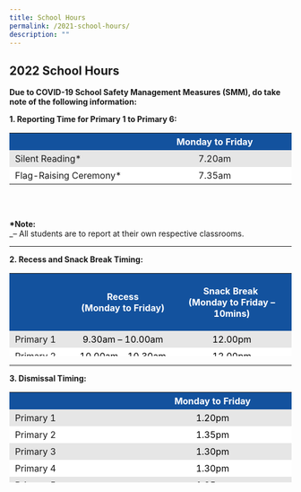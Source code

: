 ```yaml
---
title: School Hours
permalink: /2021-school-hours/
description: ""
---
```

**2022 School Hours**
---------------------

**Due to COVID-19 School Safety Management Measures (SMM), do take note of the following information:**

**1\. Reporting Time for Primary 1 to Primary 6:**

<table style="box-sizing: inherit; border-collapse: collapse; border-spacing: 0px; max-width: 100%; width: 714.362px; height: 138px;"><tbody style="box-sizing: inherit;"><tr style="box-sizing: inherit; background: rgb(19, 82, 158); height: 23px;"><td style="box-sizing: inherit; padding: 5px 10px; width: 306.25px; height: 23px;">&nbsp;</td><td style="box-sizing: inherit; padding: 5px 10px; width: 408.112px; height: 23px; text-align: center;"><span style="box-sizing: inherit; color: rgb(255, 255, 255);"><strong style="box-sizing: inherit; font-weight: bold;">Monday to Friday</strong></span></td></tr><tr style="box-sizing: inherit; background: rgb(230, 230, 230); height: 23px;"><td style="box-sizing: inherit; padding: 5px 10px; width: 306.25px; height: 23px; text-align: left;">Silent Reading*</td><td style="box-sizing: inherit; padding: 5px 10px; width: 408.112px; height: 23px; text-align: center;">7.20am</td></tr><tr style="box-sizing: inherit; background: rgb(255, 255, 255); height: 23px;"><td style="box-sizing: inherit; padding: 5px 10px; width: 306.25px; height: 23px; text-align: left;">Flag-Raising Ceremony*</td><td style="box-sizing: inherit; padding: 5px 10px; width: 408.112px; height: 23px; text-align: center;">7.35am</td></tr></tbody></table>

**\*Note:**  
_– All students are to report at their own respective classrooms.  

* * *

**2\. Recess and Snack Break Timing:**

<table style="box-sizing: inherit; border-collapse: collapse; border-spacing: 0px; max-width: 100%; width: 785.562px; height: 148px;"><tbody style="box-sizing: inherit;"><tr style="box-sizing: inherit; background: rgb(19, 82, 158); height: 23px;"><td style="box-sizing: inherit; padding: 5px 10px; width: 145.275px; height: 10px;">&nbsp;</td><td style="box-sizing: inherit; padding: 5px 10px; width: 274.825px; height: 10px; text-align: center;"><p style="box-sizing: inherit; font-size: 1em;"><span style="box-sizing: inherit; color: rgb(255, 255, 255);"><strong style="box-sizing: inherit; font-weight: bold;">Recess<br style="box-sizing: inherit;"></strong></span><span style="box-sizing: inherit; color: rgb(255, 255, 255);"><strong style="box-sizing: inherit; font-weight: bold;">(Monday to Friday)</strong></span></p></td><td style="box-sizing: inherit; padding: 5px 10px; width: 365.462px; text-align: center; height: 10px;"><p style="box-sizing: inherit; font-size: 1em;"><span style="box-sizing: inherit; color: rgb(255, 255, 255);"><strong style="box-sizing: inherit; font-weight: bold;">Snack Break&nbsp;<br style="box-sizing: inherit;"></strong></span><span style="box-sizing: inherit; color: rgb(255, 255, 255);"><strong style="box-sizing: inherit; font-weight: bold;">(Monday to Friday – 10mins)</strong></span></p></td></tr><tr style="box-sizing: inherit; background: rgb(230, 230, 230); height: 23px;"><td style="box-sizing: inherit; padding: 5px 10px; width: 145.275px; height: 23px; text-align: left;">Primary 1</td><td style="box-sizing: inherit; padding: 5px 10px; width: 274.825px; height: 23px; text-align: center;"><span style="box-sizing: inherit; color: rgb(255, 255, 255);"><span style="box-sizing: inherit; color: rgb(0, 0, 0);">9.30am – 10.00am</span></span></td><td style="box-sizing: inherit; padding: 5px 10px; width: 365.462px; text-align: center; height: 23px;"><span style="box-sizing: inherit; color: rgb(255, 255, 255);"><span style="box-sizing: inherit; color: rgb(0, 0, 0);">12.00pm</span></span></td></tr><tr style="box-sizing: inherit; background: rgb(255, 255, 255); height: 23px;"><td style="box-sizing: inherit; padding: 5px 10px; width: 145.275px; height: 23px; text-align: left;">Primary 2</td><td style="box-sizing: inherit; padding: 5px 10px; width: 274.825px; height: 23px; text-align: center;"><span style="box-sizing: inherit; color: rgb(255, 255, 255);"><span style="box-sizing: inherit; color: rgb(0, 0, 0);">10.00am – 10.30am</span></span></td><td style="box-sizing: inherit; padding: 5px 10px; width: 365.462px; text-align: center; height: 23px;"><span style="box-sizing: inherit; color: rgb(255, 255, 255);"><span style="box-sizing: inherit; color: rgb(0, 0, 0);">12.00pm</span></span></td></tr><tr style="box-sizing: inherit; background: rgb(230, 230, 230); height: 23px;"><td style="box-sizing: inherit; padding: 5px 10px; width: 145.275px; text-align: left; height: 23px;">Primary 3</td><td style="box-sizing: inherit; padding: 5px 10px; width: 274.825px; text-align: center; height: 23px;"><span style="box-sizing: inherit; color: rgb(255, 255, 255);"><span style="box-sizing: inherit; color: rgb(0, 0, 0);">10.30am – 11.00am</span></span></td><td style="box-sizing: inherit; padding: 5px 10px; width: 365.462px; text-align: center; height: 23px;"><span style="box-sizing: inherit; color: rgb(255, 255, 255);"><span style="box-sizing: inherit; color: rgb(0, 0, 0);">9.00am&nbsp;</span></span></td></tr><tr style="box-sizing: inherit; background: rgb(255, 255, 255); height: 23px;"><td style="box-sizing: inherit; padding: 5px 10px; width: 145.275px; text-align: left; height: 23px;">Primary 4</td><td style="box-sizing: inherit; padding: 5px 10px; width: 274.825px; text-align: center; height: 23px;"><span style="box-sizing: inherit; color: rgb(255, 255, 255);"><span style="box-sizing: inherit; color: rgb(0, 0, 0);">8.30am – 9.00am</span></span></td><td style="box-sizing: inherit; padding: 5px 10px; width: 365.462px; text-align: center; height: 23px;"><span style="box-sizing: inherit; color: rgb(255, 255, 255);"><span style="box-sizing: inherit; color: rgb(0, 0, 0);">11.00am</span></span></td></tr><tr style="box-sizing: inherit; background: rgb(230, 230, 230); height: 23px;"><td style="box-sizing: inherit; padding: 5px 10px; width: 145.275px; text-align: left; height: 23px;">Primary 5</td><td style="box-sizing: inherit; padding: 5px 10px; width: 274.825px; text-align: center; height: 23px;"><span style="box-sizing: inherit; color: rgb(255, 255, 255);"><span style="box-sizing: inherit; color: rgb(0, 0, 0);">9.00am – 9.30am</span></span></td><td style="box-sizing: inherit; padding: 5px 10px; width: 365.462px; text-align: center; height: 23px;"><span style="box-sizing: inherit; color: rgb(255, 255, 255);"><span style="box-sizing: inherit; color: rgb(0, 0, 0);">11.00am</span></span></td></tr><tr style="box-sizing: inherit; background: rgb(255, 255, 255); height: 23px;"><td style="box-sizing: inherit; padding: 5px 10px; width: 145.275px; text-align: left; height: 23px;">Primary 6</td><td style="box-sizing: inherit; padding: 5px 10px; width: 274.825px; text-align: center; height: 23px;"><span style="box-sizing: inherit; color: rgb(255, 255, 255);"><span style="box-sizing: inherit; color: rgb(0, 0, 0);">11.00am – 11.30am</span></span></td><td style="box-sizing: inherit; padding: 5px 10px; width: 365.462px; text-align: center; height: 23px;"><span style="box-sizing: inherit; color: rgb(255, 255, 255);"><span style="box-sizing: inherit; color: rgb(0, 0, 0);">9.00am&nbsp;</span></span></td></tr></tbody></table>

* * *

**3\. Dismissal Timing:**

<table style="box-sizing: inherit; border-collapse: collapse; border-spacing: 0px; max-width: 100%; width: 714.362px; height: 161px;"><tbody style="box-sizing: inherit;"><tr style="box-sizing: inherit; background: rgb(19, 82, 158); height: 23px;"><td style="box-sizing: inherit; padding: 5px 10px; width: 306.25px; height: 23px;">&nbsp;</td><td style="box-sizing: inherit; padding: 5px 10px; width: 408.112px; height: 23px; text-align: center;"><span style="box-sizing: inherit; color: rgb(255, 255, 255);"><strong style="box-sizing: inherit; font-weight: bold;">Monday to Friday</strong></span></td></tr><tr style="box-sizing: inherit; background: rgb(230, 230, 230); height: 23px;"><td style="box-sizing: inherit; padding: 5px 10px; width: 306.25px; height: 23px; text-align: left;">Primary 1</td><td style="box-sizing: inherit; padding: 5px 10px; width: 408.112px; height: 23px; text-align: center;"><span style="box-sizing: inherit; color: rgb(255, 255, 255);"><span style="box-sizing: inherit; color: rgb(0, 0, 0);">1.20pm</span></span></td></tr><tr style="box-sizing: inherit; background: rgb(255, 255, 255); height: 23px;"><td style="box-sizing: inherit; padding: 5px 10px; width: 306.25px; height: 23px; text-align: left;">Primary 2</td><td style="box-sizing: inherit; padding: 5px 10px; width: 408.112px; height: 23px; text-align: center;"><span style="box-sizing: inherit; color: rgb(255, 255, 255);"><span style="box-sizing: inherit; color: rgb(0, 0, 0);">1.35pm</span></span></td></tr><tr style="box-sizing: inherit; background: rgb(230, 230, 230); height: 23px;"><td style="box-sizing: inherit; padding: 5px 10px; width: 306.25px; text-align: left; height: 23px;">Primary 3</td><td style="box-sizing: inherit; padding: 5px 10px; width: 408.112px; text-align: center; height: 23px;"><span style="box-sizing: inherit; color: rgb(255, 255, 255);"><span style="box-sizing: inherit; color: rgb(0, 0, 0);">1.30pm</span></span></td></tr><tr style="box-sizing: inherit; background: rgb(255, 255, 255); height: 23px;"><td style="box-sizing: inherit; padding: 5px 10px; width: 306.25px; text-align: left; height: 23px;">Primary 4</td><td style="box-sizing: inherit; padding: 5px 10px; width: 408.112px; text-align: center; height: 23px;"><span style="box-sizing: inherit; color: rgb(255, 255, 255);"><span style="box-sizing: inherit; color: rgb(0, 0, 0);">1.30pm</span></span></td></tr><tr style="box-sizing: inherit; background: rgb(230, 230, 230); height: 23px;"><td style="box-sizing: inherit; padding: 5px 10px; width: 306.25px; text-align: left; height: 23px;">Primary 5</td><td style="box-sizing: inherit; padding: 5px 10px; width: 408.112px; text-align: center; height: 23px;"><span style="box-sizing: inherit; color: rgb(255, 255, 255);"><span style="box-sizing: inherit; color: rgb(0, 0, 0);">1.25pm</span></span></td></tr><tr style="box-sizing: inherit; background: rgb(255, 255, 255); height: 23px;"><td style="box-sizing: inherit; padding: 5px 10px; width: 306.25px; text-align: left; height: 23px;">Primary 6</td><td style="box-sizing: inherit; padding: 5px 10px; width: 408.112px; text-align: center; height: 23px;"><span style="box-sizing: inherit; color: rgb(255, 255, 255);"><span style="box-sizing: inherit; color: rgb(0, 0, 0);">1.35pm</span></span></td></tr></tbody></table>